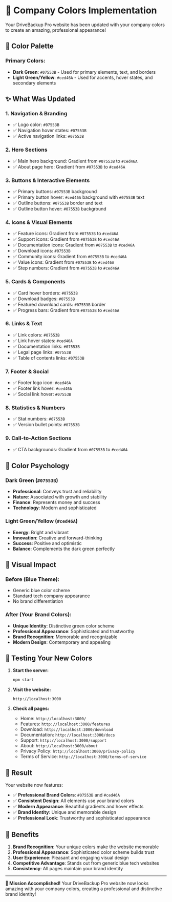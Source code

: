 # 🎨 Company Colors Implementation

Your DriveBackup Pro website has been updated with your company colors to create an amazing, professional appearance!

## 🎯 Color Palette

### Primary Colors:
- **Dark Green**: `#07553B` - Used for primary elements, text, and borders
- **Light Green/Yellow**: `#ced46A` - Used for accents, hover states, and secondary elements

## ✨ What Was Updated

### 1. Navigation & Branding
- ✅ Logo color: `#07553B`
- ✅ Navigation hover states: `#07553B`
- ✅ Active navigation links: `#07553B`

### 2. Hero Sections
- ✅ Main hero background: Gradient from `#07553B` to `#ced46A`
- ✅ About page hero: Gradient from `#07553B` to `#ced46A`

### 3. Buttons & Interactive Elements
- ✅ Primary buttons: `#07553B` background
- ✅ Primary button hover: `#ced46A` background with `#07553B` text
- ✅ Outline buttons: `#07553B` border and text
- ✅ Outline button hover: `#07553B` background

### 4. Icons & Visual Elements
- ✅ Feature icons: Gradient from `#07553B` to `#ced46A`
- ✅ Support icons: Gradient from `#07553B` to `#ced46A`
- ✅ Documentation icons: Gradient from `#07553B` to `#ced46A`
- ✅ Download icons: `#07553B`
- ✅ Community icons: Gradient from `#07553B` to `#ced46A`
- ✅ Value icons: Gradient from `#07553B` to `#ced46A`
- ✅ Step numbers: Gradient from `#07553B` to `#ced46A`

### 5. Cards & Components
- ✅ Card hover borders: `#07553B`
- ✅ Download badges: `#07553B`
- ✅ Featured download cards: `#07553B` border
- ✅ Progress bars: Gradient from `#07553B` to `#ced46A`

### 6. Links & Text
- ✅ Link colors: `#07553B`
- ✅ Link hover states: `#ced46A`
- ✅ Documentation links: `#07553B`
- ✅ Legal page links: `#07553B`
- ✅ Table of contents links: `#07553B`

### 7. Footer & Social
- ✅ Footer logo icon: `#ced46A`
- ✅ Footer link hover: `#ced46A`
- ✅ Social link hover: `#07553B`

### 8. Statistics & Numbers
- ✅ Stat numbers: `#07553B`
- ✅ Version bullet points: `#07553B`

### 9. Call-to-Action Sections
- ✅ CTA backgrounds: Gradient from `#07553B` to `#ced46A`

## 🎨 Color Psychology

### Dark Green (`#07553B`)
- **Professional**: Conveys trust and reliability
- **Nature**: Associated with growth and stability
- **Finance**: Represents money and success
- **Technology**: Modern and sophisticated

### Light Green/Yellow (`#ced46A`)
- **Energy**: Bright and vibrant
- **Innovation**: Creative and forward-thinking
- **Success**: Positive and optimistic
- **Balance**: Complements the dark green perfectly

## 🚀 Visual Impact

### Before (Blue Theme):
- Generic blue color scheme
- Standard tech company appearance
- No brand differentiation

### After (Your Brand Colors):
- **Unique Identity**: Distinctive green color scheme
- **Professional Appearance**: Sophisticated and trustworthy
- **Brand Recognition**: Memorable and recognizable
- **Modern Design**: Contemporary and appealing

## 🧪 Testing Your New Colors

1. **Start the server:**
   ```bash
   npm start
   ```

2. **Visit the website:**
   ```
   http://localhost:3000
   ```

3. **Check all pages:**
   - Home: `http://localhost:3000/`
   - Features: `http://localhost:3000/features`
   - Download: `http://localhost:3000/download`
   - Documentation: `http://localhost:3000/docs`
   - Support: `http://localhost:3000/support`
   - About: `http://localhost:3000/about`
   - Privacy Policy: `http://localhost:3000/privacy-policy`
   - Terms of Service: `http://localhost:3000/terms-of-service`

## 🎉 Result

Your website now features:
- ✅ **Professional Brand Colors**: `#07553B` and `#ced46A`
- ✅ **Consistent Design**: All elements use your brand colors
- ✅ **Modern Appearance**: Beautiful gradients and hover effects
- ✅ **Brand Identity**: Unique and memorable design
- ✅ **Professional Look**: Trustworthy and sophisticated appearance

## 🌟 Benefits

1. **Brand Recognition**: Your unique colors make the website memorable
2. **Professional Appearance**: Sophisticated color scheme builds trust
3. **User Experience**: Pleasant and engaging visual design
4. **Competitive Advantage**: Stands out from generic blue tech websites
5. **Consistency**: All pages maintain your brand identity

---

**🎨 Mission Accomplished!** Your DriveBackup Pro website now looks amazing with your company colors, creating a professional and distinctive brand identity!

